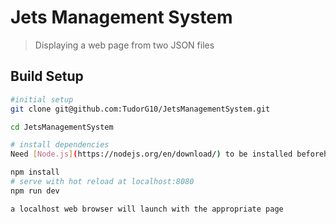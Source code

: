 # Jets Management System

> Displaying a web page from two JSON files

## Build Setup

``` bash
#initial setup
git clone git@github.com:TudorG10/JetsManagementSystem.git

cd JetsManagementSystem

# install dependencies
Need [Node.js](https://nodejs.org/en/download/) to be installed beforehand

npm install
# serve with hot reload at localhost:8080
npm run dev

a localhost web browser will launch with the appropriate page